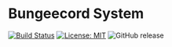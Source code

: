 # Bungeecord System

[![Build Status](https://travis-ci.com/SuperLandNetwork/Bungeecord-System-Plugin.svg?branch=master)](https://travis-ci.com/SuperLandNetwork/Bungeecord-System-Plugin)
[![License: MIT](https://img.shields.io/badge/License-MIT-green.svg)](https://opensource.org/licenses/MIT)
![GitHub release](https://img.shields.io/github/release/SuperLandNetwork/Bungeecord-System-Plugin.svg)
